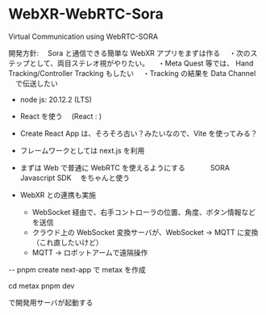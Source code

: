 # WebXR-WebRTC-Sora

Virtual Communication using WebRTC-SORA

開発方針:　 Sora と通信できる簡単な WebXR アプリをまずは作る
　・次のステップとして、両目ステレオ視がやりたい。
　・Meta Quest 等では、 Hand Tracking/Controller Tracking もしたい
　・Tracking の結果を Data Channel 　で伝送したい

- node js: 20.12.2 (LTS)
- React を使う　 (React : )
- Create React App は、そろそろ古い？みたいなので、Vite を使ってみる？
- フレームワークとしては next.js を利用
- まずは Web で普通に WebRTC を使えるようにする
  　　　 SORA Javascript SDK 　をちゃんと使う

- WebXR との連携も実施
  - WebSocket 経由で、右手コントローラの位置、角度、ボタン情報などを送信
  - クラウド上の WebSocket 変換サーバが、WebSocket -> MQTT に変換（これ直したいけど）
  - MQTT -> ロボットアームで遠隔操作
    

--
pnpm create next-app
で metax を作成

 cd metax
 pnpm dev

で開発用サーバが起動する
